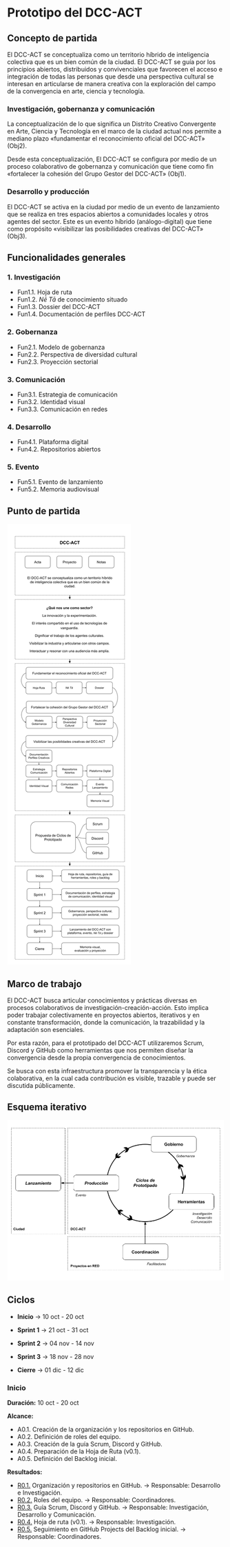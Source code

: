 # Prototipo del DCC-ACT

## Concepto de partida

El DCC-ACT se conceptualiza como un territorio híbrido de inteligencia colectiva que es un bien común de la ciudad. El DCC-ACT se guía por los principios abiertos, distribuidos y convivenciales que favorecen el acceso e integración de todas las personas que desde una perspectiva cultural se interesan en articularse de manera creativa con la exploración del campo de la convergencia en arte, ciencia y tecnología.

### Investigación, gobernanza y comunicación

La conceptualización de lo que significa un Distrito Creativo Convergente en Arte, Ciencia y Tecnología en el marco de la ciudad actual nos permite a mediano plazo «fundamentar el reconocimiento oficial del DCC-ACT» (Obj2).

Desde esta conceptualización, El DCC-ACT se configura por medio de un proceso colaborativo de gobernanza y comunicación que tiene como fin «fortalecer la cohesión del Grupo Gestor del DCC-ACT» (Obj1).

### Desarrollo y producción

El DCC-ACT se activa en la ciudad por medio de un evento de lanzamiento que se realiza en tres espacios abiertos a comunidades locales y otros agentes del sector. Este es un evento híbrido (análogo-digital) que tiene como propósito «visibilizar las posibilidades creativas del DCC-ACT» (Obj3).

## Funcionalidades generales

### 1. Investigación

* Fun1.1. Hoja de ruta
* Fun1.2. _Nē Tā_ de conocimiento situado
* Fun1.3. Dossier del DCC-ACT
* Fun1.4. Documentación de perfiles DCC-ACT

### 2. Gobernanza

* Fun2.1. Modelo de gobernanza
* Fun2.2. Perspectiva de diversidad cultural
* Fun2.3. Proyección sectorial

### 3. Comunicación

* Fun3.1. Estrategia de comunicación
* Fun3.2. Identidad visual
* Fun3.3. Comunicación en redes

### 4. Desarrollo

* Fun4.1. Plataforma digital
* Fun4.2. Repositorios abiertos

### 5. Evento

* Fun5.1. Evento de lanzamiento
* Fun5.2. Memoria audiovisual

## Punto de partida

![Punto de partida](Punto-de-partida.png)

## Marco de trabajo

El DCC-ACT busca articular conocimientos y prácticas diversas en procesos colaborativos de investigación-creación-acción. Esto implica poder trabajar colectivamente en proyectos abiertos, iterativos y en constante transformación, donde la comunicación, la trazabilidad y la adaptación son esenciales.

Por esta razón, para el prototipado del DCC-ACT utilizaremos Scrum, Discord y GitHub como herramientas que nos permiten diseñar la convergencia desde la propia convergencia de conocimientos.

Se busca con esta infraestructura promover la transparencia y la ética colaborativa, en la cual cada contribución es visible, trazable y puede ser discutida públicamente.

## Esquema iterativo
![Esquema-iterativo](Esquema-iterativo.png "Esquema-iterativo")

## Ciclos

- **Inicio** -> 10 oct - 20 oct
  
- **Sprint  1** -> 21 oct - 31 oct
- **Sprint  2**  -> 04 nov - 14 nov
- **Sprint  3**  -> 18 nov - 28 nov

- **Cierre**  ->  01 dic - 12 dic

### Inicio

**Duración:** 10 oct - 20 oct

**Alcance:**
* A0.1. Creación de la organización y los repositorios en GitHub.
* A0.2. Definición de roles del equipo.
* A0.3. Creación de la guía Scrum, Discord y GitHub.
* A0.4. Preparación de la Hoja de Ruta (v0.1).
* A0.5. Definición del Backlog inicial.

**Resultados:**
* [R0.1.](inicio/esquema-repositorios.md) Organización y repositorios en GitHub.  -> Responsable: Desarrollo e Investigación.
* [R0.2.](inicio/roles-equipo.md) Roles del equipo.  -> Responsable: Coordinadores.
* [R0.3.](inicio/guia-contribucion.md) Guía Scrum, Discord y GitHub. -> Responsable: Investigación, Desarrollo y Comunicación.
* [R0.4.](inicio/hoja-de-ruta.md) Hoja de ruta (v0.1). -> Responsable: Investigación.
* [R0.5.](inicio/documentacion-requisitos.md) Seguimiento en GitHub Projects del Backlog inicial.  -> Responsable: Coordinadores.
